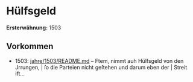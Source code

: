 # Hülfsgeld

**Ersterwähnung:** 1503

## Vorkommen
- 1503: [jahre/1503/README.md](../jahre/1503/README.md) – Ftem, nimmt auh Hülfsgeld von den Jrrungen, |
ſo die Parteien nicht geſtehen und darum eben der |
Streit ift...
